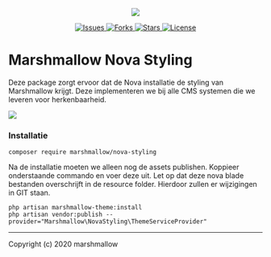<p align="center">
    <img src="https://marshmallow.dev/cdn/media/logo-red-237x46.png">
</p>
<p align="center">
    <a href="https://github.com/Marshmallow-Development">
        <img src="https://img.shields.io/github/issues/Marshmallow-Development/package-novastyling.svg" alt="Issues">
    </a>
    <a href="https://github.com/Marshmallow-Development">
        <img src="https://img.shields.io/github/forks/Marshmallow-Development/package-novastyling.svg" alt="Forks">
    </a>
    <a href="https://github.com/Marshmallow-Development">
        <img src="https://img.shields.io/github/stars/Marshmallow-Development/package-novastyling.svg" alt="Stars">
    </a>
    <a href="https://github.com/Marshmallow-Development">
        <img src="https://img.shields.io/github/license/Marshmallow-Development/package-novastyling.svg" alt="License">
    </a>
</p>

# Marshmallow Nova Styling
Deze package zorgt ervoor dat de Nova installatie de styling van Marshmallow krijgt. Deze implementeren we bij alle CMS systemen die we leveren voor herkenbaarheid.

<img src="https://marshmallow.dev/cdn/readme/nova-custom/custom-styling.png">

### Installatie
```
composer require marshmallow/nova-styling
```

Na de installatie moeten we alleen nog de assets publishen. Koppieer onderstaande commando en voer deze uit. Let op dat deze nova blade bestanden overschrijft in de resource folder. Hierdoor zullen er wijzigingen in GIT staan.

```
php artisan marshmallow-theme:install
php artisan vendor:publish --provider="Marshmallow\NovaStyling\ThemeServiceProvider"
```

- - -

Copyright (c) 2020 marshmallow
